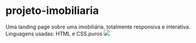 # projeto-imobiliaria
Uma landing page sobre uma imobiliária. totalmente responsiva e interativa.
Linguagens usadas: HTML e CSS puros
<img src="https://img.shields.io/static/v1?label=Blog&message=Rocketseat&color=7159c1&style=for-the-badge&logo=ghost"/>
